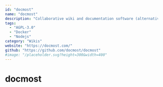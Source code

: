 ```yaml
---
id: "docmost"
name: "docmost"
description: "Collaborative wiki and documentation software (alternative to Confluence, Notion)."
tags:
  - "AGPL-3.0"
  - "Docker"
  - "Nodejs"
category: "Wikis"
website: "https://docmost.com/"
github: "https://github.com/docmost/docmost"
#image: "/placeholder.svg?height=300&width=400"
---
```


# docmost
